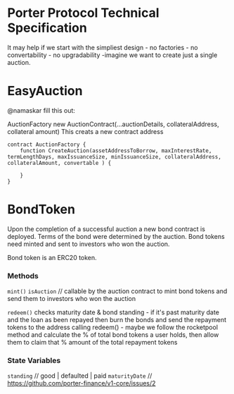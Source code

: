 # Porter Protocol Technical Specification 

It may help if we start with the simpliest design - no factories - no convertability - no upgradability -imagine we want to create just a single auction. 


# EasyAuction
@namaskar fill this out:

AuctionFactory
new AuctionContract(...auctionDetails, collateralAddress, collateral amount)
This creats a new contract address 

```solidity
contract AuctionFactory {
    function CreateAuction(assetAddressToBorrow, maxInterestRate, termLengthDays, maxIssuanceSize, minIssuanceSize, collateralAddress, collateralAmount, convertable ) {

    }
}
```

# BondToken
Upon the completion of a successful auction a new bond contract is deployed. Terms of the bond were determined by the auction. Bond tokens need minted and sent to investors who won the auction. 

Bond token is an ERC20 token. 

### Methods
`mint()` `isAuction` // callable by the auction contract to mint bond tokens and send them to investors who won the auction

`redeem()`  checks maturity date & bond standing - if it's past maturity date and the loan as been repayed then burn the bonds and send the repayment tokens to the address calling redeem() - maybe we follow the rocketpool method and calculate the % of total bond tokens a user holds, then allow them to claim that % amount of the total repayment tokens

### State Variables
`standing` // good | defaulted | paid 
`maturityDate` // https://github.com/porter-finance/v1-core/issues/2

